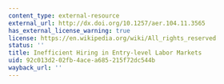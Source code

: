 ```yaml
---
content_type: external-resource
external_url: http://dx.doi.org/10.1257/aer.104.11.3565
has_external_license_warning: true
license: https://en.wikipedia.org/wiki/All_rights_reserved
status: ''
title: Inefficient Hiring in Entry-level Labor Markets
uid: 92c013d2-02fb-4ace-a685-215f72dc544b
wayback_url: ''
---
```

